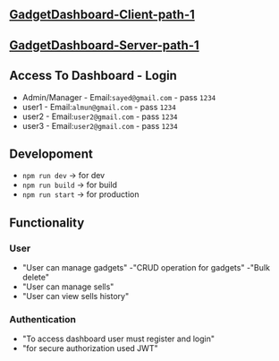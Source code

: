 ## [GadgetDashboard-Client-path-1](https://ph-lvl2-ass6.web.app/)

## [GadgetDashboard-Server-path-1](https://ph-lvl2-ass6-server.vercel.app/)

## Access To Dashboard - Login

- Admin/Manager - Email:`sayed@gmail.com` - pass `1234`
- user1 - Email:`almun@gmail.com` - pass `1234`
- user2 - Email:`user2@gmail.com` - pass `1234`
- user3 - Email:`user2@gmail.com` - pass `1234`

## Developoment

- `npm run dev` -> for dev
- `npm run build` -> for build
- `npm run start` -> for production

## Functionality

### User

- "User can manage gadgets"
  -"CRUD operation for gadgets"
  -"Bulk delete"
- "User can manage sells"
- "User can view sells history"

### Authentication

- "To access dashboard user must register and login"
- "for secure authorization used JWT"
